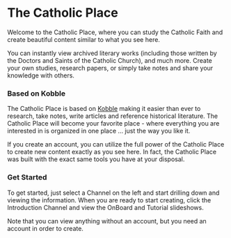 # The Catholic Place

Welcome to the Catholic Place, where you can study the Catholic Faith and create beautiful content similar to what you see here. 

You can instantly view archived literary works (including those written by the Doctors and Saints of the Catholic Church), and much more. Create your own studies, research papers, or simply take notes and share your knowledge with others.

### Based on Kobble
The Catholic Place is based on [Kobble](https://kobble.io) making it easier than ever to research, take notes, write articles and reference historical literature. The Catholic Place will become your favorite place - where everything you are interested in is organized in one place ... just the way you like it.

If you create an account, you can utilize the full power of the Catholic Place to create new content exactly as you see here. In fact, the Catholic Place was built with the exact same tools you have at your disposal. 

### Get Started
To get started, just select a Channel on the left and start drilling down and viewing the information. When you are ready to start creating, click the Introduction Channel and view the OnBoard and Tutorial slideshows.

Note that you can view anything without an account, but you need an account in order to create.